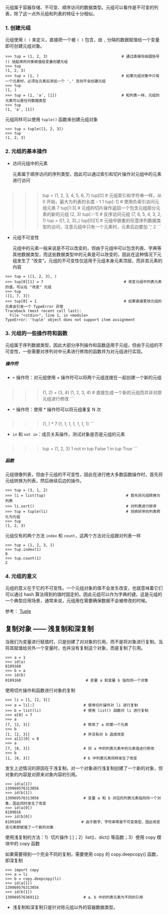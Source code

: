 元组属于容器存储、不可变、顺序访问的数据类型。元组可以看作是不可变的列表，除了这一点外元组和列表的特征十分相似。

### 1. 创建元组

元组使用 `( )` 来定义，直接把一个被 `( )` 包含，由 `,` 分隔的数据赋值给一个变量即可创建元组对象。

```
>>> tup = (1, 2, 3)                                 # 通过直接将由圆括号 () 括起来的对象赋值给变量创建元组
>>> tup
(1, 2, 3)
>>> tup = (1, )                                     # 如果元组对象中只有一个元素时，必须在元素后添加一个 ',' 否则不会创建元组
>>> tup
(1, )
>>> tup = (1, 'a', [1])                             # 和列表一样，元组的元素可以是任何数据类型
>>> tup
(1, 'a', [1])
```

元组同样可以使用 `tuple()` 函数来创建元组对象 

```
>>> tup = tuple([1, 2, 3])
>>> tup
(1, 2, 3)
```

### 2. 元组的基本操作

- 访问元组中的元素

    元素属于顺序访问的序列类型，因此可以通过索引和切片操作对元组中的元素进行访问

    ```
>>> tup = (1, 2, 3, 4, 5, 6, 7)
>>> tup[0]                                       # 元组索引和字符串一样，从 0 开始，最大为列表的长度 - 1
1
>>>tup[-1]                                       # 使用负索引访问元组元素
7
>>> tup[1:3]                                     # 元组的切片操作返回一个包含元组部分元素的新的元组
(2, 3)
>>> tup[::-1]                                    # 反序访问元组
(7, 6, 5, 4, 3, 2, 1)
>>> tup = ([1, 2, 3]，)
>>> tup[0][1]                                    # 元组中嵌套的任意序列数据类型的访问，注意元组中只有一个元素时，元素后边要加 ','
2
    ```

- 元组不可变性

    元组中的元素一般来说是不可以改变的，但由于元组中可以包含列表、字典等其他数据类型，而这些数据类型中的元素是可以改变的，因此在这种情况下元组发生了 "改变"。元组的不可变性仅适用于元组本身元素顶层，而非其元素的内容

```
>>> tup = ([1, 2, 3], )
>>> tup[0][1] = 7                                    # 改变元组中列表元素的值，可以在 "改变" 元组
>>> tup
([1, 7, 3])
>>> tup[0] = 1                                       # 如果直接更改元组的元素会引发一个 TypeError 异常
Traceback (most recent call last):
  File "<stdin>", line 1, in <module>
TypeError: 'tuple' object does not support item assignment
```

### 3. 元组的一些操作符和函数

元组属于序列数据类型，因此大部分序列操作和函数适用于元组，但由于元组的不可变性，一些需要对序列对中元素进行修改的函数并为对元组进行实现。

##### 操作符

- `+` 操作符：对元组使用 + 操作符可以将两个元组连接在一起创建一个新的元组 

    ```
>>> (1, 2) + (3, 4)
(1, 2, 3, 4)                                      # 直接生成一个新的元组而并非对原元组进行修改
    ```

- `*` 操作符：使用 * 操作符可以将元组重复 N 次

    ```
>>> (1, ) * 7
(1, 1, 1, 1, 1, 1, 1)
    ```

- `in` 和 `not in`：成员关系操作，测试对象是否是元组的元素

    ```
>>> tup = (1, 2, 3)
>>> 1 not in tup
False
>>> 1 in tup
True
    ```

##### 函数

元组很像列表，但由于元组的不可变性，因此在进行绝大多数函数操作时，首先将元组转换为列表，然后继续后边的操作。

```
>>> tup = (3, 1, 2)
>>> li = list(tup)                                    # 首先将元组转换为列表
>>> li.sort()                                         # 对列表进行排序
>>> tup = tuple(li)                                   # 将排好序的列表转化为元组
>>> tup
(1, 2, 3) 
```

元组仅有的两个方法 `index` 和 `count`，这两个方法对元组跟对列表一样

```
>>> tup = (1, 2, 3, 1)
>>> tup.index(1)
0
>>> tup.count(1)
2
```

### 4. 元组的意义

元组的意义在于它的不可变性。一个元组对象的值不会发生改变，也就意味着它们可以通过 hash 算法得到的值时固定的。因此元组可以作为字典的键。这是元组的一个典型应用场景，通常来说，元组用在需要确保数据不会被修改的时候。

参考：
[Tuple](https://docs.python.org/2.7/library/functions.html#tuple)



## 复制对象 —— 浅复制和深复制

当我们为变量进行赋值时，只是创建了对对象的引用，而不是将对象进行复制。当将其赋值给另外一个变量时，也并没有复制这个对象，而是复制了引用。

```
>>> a = 1
>>> id(a)
8109160
>>> b = a
>>> id(b)
8109160                             # 变量 a 和变量 b 指向同一个对象 
```

使用切片操作和函数进行对象的复制

```
>>> li = [1, [2, 3]]
>>> a = li[:]                      # 使用切片操作对 li 进行复制
>>> b = list(li)                   # 使用 list() 函数对 li 进行复制
>>> a[0] = 7                    
>>> a
[7, [2, 3]]                        # 修改了 a 的第一个元素
>>> b 
[1, [2, 3]]                        # 并没有对 b 造成改变
>>> a[1][0] = 8
>>> a
[7, [8, 3]]                        # 将 a 中的列表元素中的元素值进行修改
>>> b
[1, [8, 3]]                        # b 中列表元素同样发生了改变
```

发生上述情况的原因在于浅复制。对一个对象进行浅复制创建了一个新的对象，但对象的内容是对原来对象内容的引用。

```
>>> id(a[1])
139969576313056
>>> id(b[1])
139969576313056                    # 变量 a 和 b 对应的列表元素指向同一个对象，因此同时发生了改变
>>> id(a[0])
8109016
>>> id(b[0])
8109160                           # 由于数字、字符串等是不可变类型，因此改变该元素即赋值了一个新的对象 
```

使用浅复制的方法：1）切片操作 [:]；2）list()、dict() 等函数；3）使用 copy 模块中的 copy 函数

如果需要得到一个完全不同的复制，需要使用 copy 的 copy.deepcopy() 函数，即深复制

```
>>> import copy
>>> a = li
>>> b = copy.deepcopy(li)
>>> id(a[1])
139969576313056
>>> id(b[1])
139969576369112                    # a、b 中的列表元素为不同的引用
```

- 浅复制和深复制只是针对除元组以外的容器数据类型。
